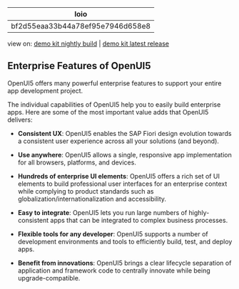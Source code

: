 <!-- loiobf2d55eaa33b44a78ef95e7946d658e8 -->

| loio |
| -----|
| bf2d55eaa33b44a78ef95e7946d658e8 |

<div id="loio">

view on: [demo kit nightly build](https://openui5nightly.hana.ondemand.com/#/topic/bf2d55eaa33b44a78ef95e7946d658e8) | [demo kit latest release](https://openui5.hana.ondemand.com/#/topic/bf2d55eaa33b44a78ef95e7946d658e8)</div>

## Enterprise Features of OpenUI5

OpenUI5 offers many powerful enterprise features to support your entire app development project.

The individual capabilities of OpenUI5 help you to easily build enterprise apps. Here are some of the most important value adds that OpenUI5 delivers:

-   **Consistent UX**: OpenUI5 enables the SAP Fiori design evolution towards a consistent user experience across all your solutions \(and beyond\).

-   **Use anywhere**: OpenUI5 allows a single, responsive app implementation for all browsers, platforms, and devices.

-   **Hundreds of enterprise UI elements**: OpenUI5 offers a rich set of UI elements to build professional user interfaces for an enterprise context while complying to product standards such as globalization/internationalization and accessibility.

-   **Easy to integrate**: OpenUI5 lets you run large numbers of highly-consistent apps that can be integrated to complex business processes.

-   **Flexible tools for any developer**: OpenUI5 supports a number of development environments and tools to efficiently build, test, and deploy apps.

-   **Benefit from innovations**: OpenUI5 brings a clear lifecycle separation of application and framework code to centrally innovate while being upgrade-compatible.


